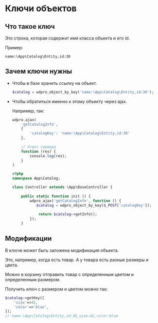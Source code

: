# Ключи объектов

## Что такое ключ

Это строка, которая содержит имя класса объекта и его id.

Пример:

`name:\App\Catalog\Entity,id:30`

## Зачем ключи нужны

- Чтобы в базе хранить ссылку на объект.

  ```php
  $catalog = wdpro_object_by_key('name:\App\Catalog\Entity,id:30');
  ```

- Чтобы обратиться именно к этому объекту через ajax.

  Например, так:

  ```php
  wdpro.ajax(
      'getCatalogInfo',
      {
          'catalogKey': 'name:\App\Catalog\Entity,id:30'
      },
      
      // Ответ сервера
      function (res) {
          console.log(res);
      }
  )
  ```

  ```php
  <?php
  namespace App\Catalog;
  
  class Controller extends \App\BaseController {
      
      public static function init () {
          wdpro_ajax('getCatalogInfo', function () {
             $catalog = wdpro_object_by_key($_POST['catalogKey']);
              
              return $catalog->getInfo();
          });
      }
  ```

## Модификации

В ключе может быть заложена модификация объекта.

Это, например, когда есть товар. А у товара есть разные размеры и цвета.

Можно в корзину отправить товар с определенным цветом и определенным размером.

Получить ключ с размером и цветом можно так:

```php
$catalog->getKey([
    'size'=>42,
    'color'=>'blue',
]);
// name:\App\Catalog\Entity,id:30,size:42,color:blue
```



